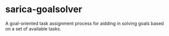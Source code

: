 # sarica-goalsolver
A goal-oriented task assignment process for aidding in solving goals based on a set of available tasks.
